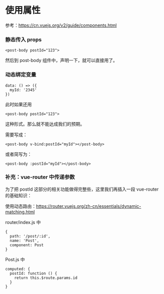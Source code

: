 # 使用属性

参考：https://cn.vuejs.org/v2/guide/components.html


### 静态传入 props


```
<post-body postId="123">
```

然后到 post-body 组件中，声明一下，就可以直接用了。

### 动态绑定变量

```
data: () => ({
  myId: '2345'
})
```

此时如果还用

```
<post-body postId="123">
```

这种形式。那么就不能达成我们的预期。

需要写成：

```
<post-body v-bind:postId="myId"></post-body>
```

或者简写为：

```
<post-body :postId="myId"></post-body>
```


### 补充：vue-router 中传递参数


为了把 postId 这部分的相关功能做得完整些，这里我们再插入一段 vue-router 的基础知识：

使用动态路由：https://router.vuejs.org/zh-cn/essentials/dynamic-matching.html


router/index.js 中

```
{
  path: '/post/:id',
  name: 'Post',
  component: Post
}
```

Post.js 中

```
computed: {
  postId: function () {
    return this.$route.params.id
  }
}
```
